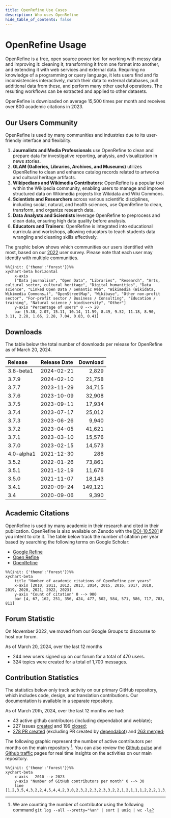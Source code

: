 ```yaml
---
title: OpenRefine Use Cases
description: Who uses OpenRefine
hide_table_of_contents: false
---
```

# OpenRefine Usage 

OpenRefine is a free, open source power tool for working with messy data and improving it: cleaning it, transforming it from one format into another, and extending it with web services and external data. Requiring no knowledge of a programming or query language, it lets users find and fix inconsistencies interactively, match their data to external databases, pull additional data from these, and perform many other useful operations. The resulting workflows can be extracted and applied to other datasets.

OpenRefine is downloaded on average 15,500 times per month and receives over 800 academic citations in 2023.

## Our Users Community

OpenRefine is used by many communities and industries due to its user-friendly interface and flexibility.
1. **Journalists and Media Professionals** use OpenRefine to clean and prepare data for investigative reporting, analysis, and visualization in news stories.
2. **GLAM (Galleries, Libraries, Archives, and Museums)** utilizes OpenRefine to clean and enhance catalog records related to artworks and cultural heritage artifacts.
3. **Wikipedians and Wikimedia Contributors**: OpenRefine is a popular tool within the Wikipedia community, enabling users to manage and improve structured data on Wikimedia projects like Wikidata and Wiki Commons.
4. **Scientists and Researchers** across various scientific disciplines, including social, natural, and health sciences, use OpenRefine to clean, transform, and organize research data.
5. **Data Analysts and Scientists** leverage OpenRefine to preprocess and clean data, ensuring high data quality before analysis.
6. **Educators and Trainers**: OpenRefine is integrated into educational curricula and workshops, allowing educators to teach students data wrangling and cleaning skills effectively.


The graphic below shows which communities our users identified with most, based on our [2022](/blog/2022/06/28/2022-survey-results) user survey. Please note that each user may identify with multiple communities.

```mermaid
%%{init: {'theme':'forest'}}%%
xychart-beta horizontal
    x-axis  
    ["Data journalism", "Open Data", "Libraries", "Research", "Arts, cultural sector, cultural heritage", "Digital humanities", "Data science", "Linked Open Data / Semantic Web", "Wikimedia (Wikidata, Wikimedia Commons…)", "OpenStreetMap", "Wikibase", "Other non-profit sector", "For-profit sector / Business / Consulting", "Education / training", "Natural science / biodiversity", "Other"]
    y-axis "Percentage of users" 0 --> 20 
    bar [5.38, 2.07, 15.11, 10.14, 11.59, 8.49, 9.52, 11.18, 8.90, 3.11, 2.28, 1.66, 2.28, 7.04, 0.83, 0.41]
```

## Downloads

The table below the total number of downloads per release for OpenRefine as of March 20, 2024.
 
| Release   | Release Date | Download |
| :-------- | :----------- | -------------: |
| 3.8-beta1 | 2024-02-21    |         2,829 |
| 3.7.9     | 2024-02-10    |        21,758 |
| 3.7.7     | 2023-11-29    |        34,715 |
| 3.7.6     | 2023-10-09    |        32,908 |
| 3.7.5     | 2023-09-11    |        17,934 |
| 3.7.4     | 2023-07-17    |        25,012 |
| 3.7.3     | 2023-06-26    |         9,940 |
| 3.7.2     | 2023-04-05    |        41,621 |
| 3.7.1     | 2023-03-10    |        15,576 |
| 3.7.0     | 2023-02-15    |        14,573 |
| 4.0-alpha1| 2021-12-30    |           286 |
| 3.5.2     | 2022-01-26    |        73,861 |
| 3.5.1     | 2021-12-19    |        11,676 |
| 3.5.0     | 2021-11-07    |        18,143 |
| 3.4.1     | 2020-09-24    |      149,121 |
| 3.4       | 2020-09-06    |         9,390 |

## Academic Citations 
OpenRefine is used by many academic in their research and cited in their publication. OpenRefine is also available on Zenodo with the [DOI-10.5281](https://zenodo.org/records/10689569) if you intent to cite it. The table below track the number of citation per year based by searching the following terms on Google Scholar:
* [Google Refine](https://scholar.google.ca/scholar?hl=en&as_sdt=0%2C5&as_ylo=2023&as_yhi=2023&q=%22Google+Refine%22+-openrefine&btnG=)
* [Open Refine](https://scholar.google.ca/scholar?hl=en&as_sdt=0%2C5&as_ylo=2023&as_yhi=2023&q=%22Open+Refine%22+-openrefine&btnG=)
* [OpenRefine](https://scholar.google.ca/scholar?hl=en&as_sdt=0%2C5&as_ylo=2023&as_yhi=2023&q=%22OpenRefine%22&btnG=)


```mermaid 
%%{init: {'theme':'forest'}}%%
xychart-beta
    title "Number of academic citations of OpenRefine per years"
    x-axis [2010, 2011, 2012, 2013, 2014, 2015, 2016, 2017, 2018, 2019, 2020, 2021, 2022, 2023]
    y-axis "Count of citation" 0 --> 900
    bar [4, 67, 162, 251, 356, 424, 477, 502, 584, 571, 586, 717, 783, 811]
```

## Forum Statistic 

On November 2022, we moved from our Google Groups to discourse to host our forum. 

As of March 20, 2024, over the last 12 months
* 244 new users signed up on our forum for a total of 470 users. 
* 324 topics were created for a total of 1,700 messages.

## Contribution Statistics

The statistics below only track activity on our primary GitHub repository, which includes code, design, and translation contributions. Our documentation is available in a separate repository.

As of March 20th, 2024, over the last 12 months we had: 
* 43 active github contributors (including dependabot and weblate);
* 227 issues [created](https://github.com/OpenRefine/OpenRefine/issues?q=is%3Aissue+created%3A2023-03-20..2024-03-20) and 199 [closed](https://github.com/OpenRefine/OpenRefine/issues?q=is%3Aissue+closed%3A2023-03-20..2024-03-20);
* [278 PR created](https://github.com/OpenRefine/OpenRefine/pulls?q=is%3Apr+created%3A%3E2023-03-13) (excluding PR created by [dependabot](https://github.com/OpenRefine/OpenRefine/pulls?q=is%3Apr+created%3A%3E2023-03-13+dependabot)) and [263 merged](https://github.com/OpenRefine/OpenRefine/pulls?q=is%3Amerged+created%3A%3E2023-03-13+);

The following graphic represent the number of active contributors per months on the main repository [^1]. You can also review the [Github pulse](https://github.com/OpenRefine/OpenRefine/pulse) and [Github traffic](https://github.com/OpenRefine/OpenRefine/graphs/traffic) pages for real time insights on the activities on our main repository. 

```mermaid 
%%{init: {'theme':'forest'}}%%
xychart-beta 
    x-axis   2010 --> 2023
    y-axis "Number of GitHub contributors per month" 0 --> 30 
    line [1,2,3,5,4,3,2,2,4,5,4,4,2,3,0,2,3,2,2,3,2,3,3,2,2,1,2,1,1,1,2,2,2,1,3,4,2,1,1,4,2,3,1,2,0,2,2,3,0,2,5,4,3,2,6,4,0,4,1,8,3,5,0,1,0,0,0,1,1,0,1,2,1,2,0,0,5,5,2,4,4,6,8,3,12,9,12,12,17,13,14,14,6,8,8,9,10,16,12,8,4,10,7,4,4,9,6,8,11,7,4,13,11,27,25,15,22,21,18,18,16,19,7,19,23,14,22,16,12,7,9,12,15,18,12,18,17,19,21,11,14,17,13,7,14,14,10,9,10,13,13,12,10,8,7,9,9,8,6,12]
```


[^1]: We are counting the number of contributor using the following command `git log --all --pretty="%an" | sort | uniq | wc -l`
